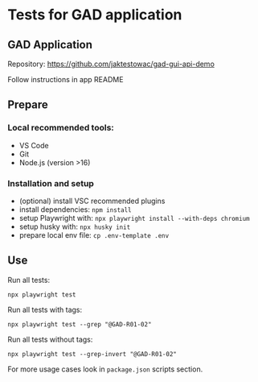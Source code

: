 # Tests for GAD application

## GAD Application

Repository: https://github.com/jaktestowac/gad-gui-api-demo

Follow instructions in app README

## Prepare

### Local recommended tools:

- VS Code
- Git
- Node.js (version >16)

### Installation and setup

- (optional) install VSC recommended plugins
- install dependencies: `npm install`
- setup Playwright with: `npx playwright install --with-deps chromium`
- setup husky with: `npx husky init`
- prepare local env file: `cp .env-template .env`

## Use

Run all tests:

```
npx playwright test
```

Run all tests with tags:

```
npx playwright test --grep "@GAD-R01-02"
```

Run all tests without tags:

```
npx playwright test --grep-invert "@GAD-R01-02"
```

For more usage cases look in `package.json` scripts section.
